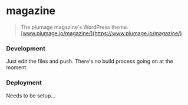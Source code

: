 # magazine

> The plumage magazine's WordPress theme.
> [www.plumage.io/magazine/](https://www.plumage.io/magazine/)

### Development

Just edit the files and push. There's no build process going on at the moment.

### Deployment

Needs to be setup...